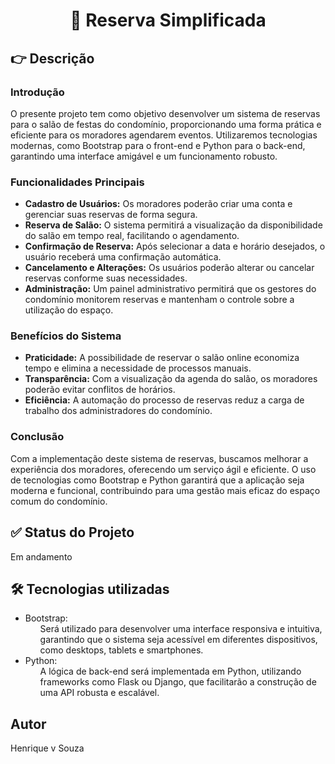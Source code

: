 <h1 align="center">🏁 Reserva Simplificada</h1>

<h2>👉 Descrição</h2>

<h3>Introdução</h3>
<p>O presente projeto tem como objetivo desenvolver um sistema de reservas para o salão de festas do condomínio, proporcionando uma forma prática e eficiente para os moradores agendarem eventos. Utilizaremos tecnologias modernas, como Bootstrap para o front-end e Python para o back-end, garantindo uma interface amigável e um funcionamento robusto.</p>

<h3>Funcionalidades Principais</h3>
<ul class="timeline">
    <li><b>Cadastro de Usuários:</b> Os moradores poderão criar uma conta e gerenciar suas reservas de forma segura.</li>
    <li><b>Reserva de Salão:</b> O sistema permitirá a visualização da disponibilidade do salão em tempo real, facilitando o agendamento.</li>
    <li><b>Confirmação de Reserva:</b> Após selecionar a data e horário desejados, o usuário receberá uma confirmação automática.</li>
    <li><b>Cancelamento e Alterações:</b> Os usuários poderão alterar ou cancelar reservas conforme suas necessidades.</li>
    <li><b>Administração:</b> Um painel administrativo permitirá que os gestores do condomínio monitorem reservas e mantenham o controle sobre a utilização do espaço.</li>
</ul>

<h3>Benefícios do Sistema</h3>

<ul class="timeline">
    <li><b>Praticidade:</b> A possibilidade de reservar o salão online economiza tempo e elimina a necessidade de processos manuais.</li>
    <li><b>Transparência:</b> Com a visualização da agenda do salão, os moradores poderão evitar conflitos de horários.</li>
    <li><b>Eficiência:</b> A automação do processo de reservas reduz a carga de trabalho dos administradores do condomínio.</li>
    
</ul>

<h3>Conclusão</h3>
<p>Com a implementação deste sistema de reservas, buscamos melhorar a experiência dos moradores, oferecendo um serviço ágil e eficiente. O uso de tecnologias como Bootstrap e Python garantirá que a aplicação seja moderna e funcional, contribuindo para uma gestão mais eficaz do espaço comum do condomínio.</p>

<h2>✅ Status do Projeto </h2>
<p class="status">Em andamento</p>

<h2> 🛠 Tecnologias utilizadas</h2>
<ul class="tecnologias">
    <li>Bootstrap:
        <ul> 
            Será utilizado para desenvolver uma interface responsiva e intuitiva, garantindo que o sistema seja acessível em diferentes dispositivos, como desktops, tablets e smartphones.</li>
        </ul>
    <li>Python:
        <ul> 
            A lógica de back-end será implementada em Python, utilizando frameworks como Flask ou Django, que facilitarão a construção de uma API robusta e escalável.</li>
        </ul>    
    
</ul>


<h2>Autor</h2>
<p>Henrique v Souza</p>


